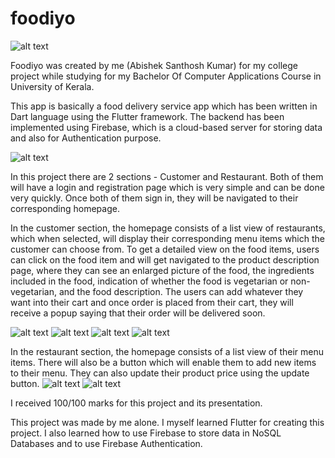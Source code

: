 # foodiyo

![alt text](https://github.com/AbishekSanthoshKumar/Foodiyo-Food-Delivery-App/blob/master/images/Foodiyo.png)

Foodiyo was created by me (Abishek Santhosh Kumar) for my college project while studying for my Bachelor Of Computer Applications Course in University of Kerala.

This app is basically a food delivery service app which has been written in Dart language using the Flutter framework. The backend has been implemented using Firebase, which is a cloud-based server for storing data and also for Authentication purpose.

![alt text](https://github.com/AbishekSanthoshKumar/Foodiyo-Food-Delivery-App/blob/master/app%20screenshots/Foodiyo.jpg)

In this project there are 2 sections - Customer and Restaurant. Both of them will have a login and registration page which is very simple and can be done very quickly. Once both of them sign in, they will be navigated to their corresponding homepage.

In the customer section, the homepage consists of a list view of restaurants, which when selected, will display their corresponding menu items which the customer can choose from. To get a detailed view on the food items, users can click on the food item and will get navigated to the product description page, where they can see an enlarged picture of the food, the ingredients included in the food, indication of whether the food is vegetarian or non-vegetarian, and the food description. The users can add whatever they want into their cart and once order is placed from their cart, they will receive a popup saying that their order will be delivered soon.

![alt text](https://github.com/AbishekSanthoshKumar/Foodiyo-Food-Delivery-App/blob/master/app%20screenshots/Cart.jpg)
![alt text](https://github.com/AbishekSanthoshKumar/Foodiyo-Food-Delivery-App/blob/master/app%20screenshots/Customer%20Homepage.jpg)
![alt text](https://github.com/AbishekSanthoshKumar/Foodiyo-Food-Delivery-App/blob/master/app%20screenshots/Customer-Level%20Menu.jpg)
![alt text](https://github.com/AbishekSanthoshKumar/Foodiyo-Food-Delivery-App/blob/master/app%20screenshots/Customer%20View%20Description%20Page.jpg)


In the restaurant section, the homepage consists of a list view of their menu items. There will also be a button which will enable them to add new items to their menu. They can also update their product price using the update button.
![alt text](https://github.com/AbishekSanthoshKumar/Foodiyo-Food-Delivery-App/blob/master/app%20screenshots/Restaurant%20View%20Menu.jpg)
![alt text](https://github.com/AbishekSanthoshKumar/Foodiyo-Food-Delivery-App/blob/master/app%20screenshots/Restaurant%20View%20Description%20Page.jpg)

I received 100/100 marks for this project and its presentation.

This project was made by me alone. I myself learned Flutter for creating this project. I also learned how to use Firebase to store data in NoSQL Databases and to use Firebase Authentication. 